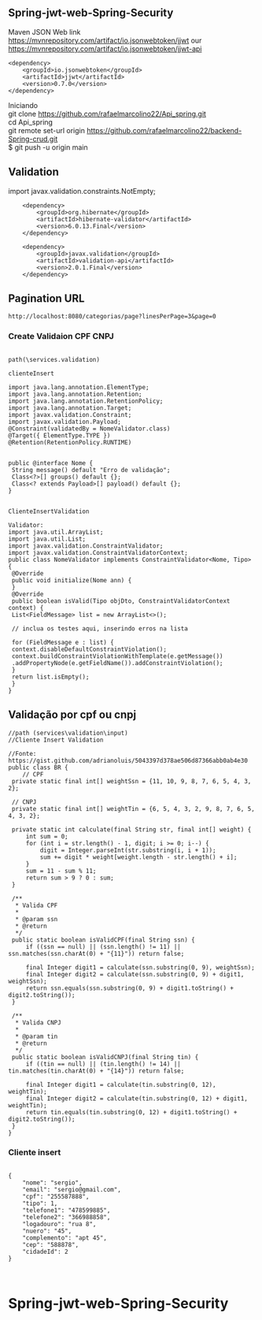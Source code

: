 ## Spring-jwt-web-Spring-Security


Maven JSON Web 
link
https://mvnrepository.com/artifact/io.jsonwebtoken/jjwt
our
https://mvnrepository.com/artifact/io.jsonwebtoken/jjwt-api

````
<dependency>
	<groupId>io.jsonwebtoken</groupId>
	<artifactId>jjwt</artifactId>
	<version>0.7.0</version>
</dependency>

````

Iniciando </br>
git clone https://github.com/rafaelmarcolino22/Api_spring.git </br>
cd Api_spring </br>
git remote set-url origin https://github.com/rafaelmarcolino22/backend-Spring-crud.git </br>
$ git push -u origin main


## Validation


import javax.validation.constraints.NotEmpty;</br>


		<dependency>
			<groupId>org.hibernate</groupId>
			<artifactId>hibernate-validator</artifactId>
			<version>6.0.13.Final</version>
		</dependency>

		<dependency>
			<groupId>javax.validation</groupId>
			<artifactId>validation-api</artifactId>
			<version>2.0.1.Final</version>
		</dependency>



## Pagination URL
````
http://localhost:8080/categorias/page?linesPerPage=3&page=0

````
### Create Validaion CPF CNPJ

````

path(\services.validation)

clienteInsert

import java.lang.annotation.ElementType;
import java.lang.annotation.Retention;
import java.lang.annotation.RetentionPolicy;
import java.lang.annotation.Target;
import javax.validation.Constraint;
import javax.validation.Payload;
@Constraint(validatedBy = NomeValidator.class)
@Target({ ElementType.TYPE })
@Retention(RetentionPolicy.RUNTIME)


public @interface Nome {
 String message() default "Erro de validação";
 Class<?>[] groups() default {};
 Class<? extends Payload>[] payload() default {};
}


ClienteInsertValidation

Validator:
import java.util.ArrayList;
import java.util.List;
import javax.validation.ConstraintValidator;
import javax.validation.ConstraintValidatorContext;
public class NomeValidator implements ConstraintValidator<Nome, Tipo> {
 @Override
 public void initialize(Nome ann) {
 }
 @Override
 public boolean isValid(Tipo objDto, ConstraintValidatorContext context) {
 List<FieldMessage> list = new ArrayList<>();
 
 // inclua os testes aqui, inserindo erros na lista
 
 for (FieldMessage e : list) {
 context.disableDefaultConstraintViolation();
 context.buildConstraintViolationWithTemplate(e.getMessage())
 .addPropertyNode(e.getFieldName()).addConstraintViolation();
 }
 return list.isEmpty();
 }
}

````

## Validação por cpf ou cnpj

````
//path (services\validation\input)
//Cliente Insert Validation

//Fonte: https://gist.github.com/adrianoluis/5043397d378ae506d87366abb0ab4e30
public class BR {
	// CPF
 private static final int[] weightSsn = {11, 10, 9, 8, 7, 6, 5, 4, 3, 2};

 // CNPJ
 private static final int[] weightTin = {6, 5, 4, 3, 2, 9, 8, 7, 6, 5, 4, 3, 2};

 private static int calculate(final String str, final int[] weight) {
     int sum = 0;
     for (int i = str.length() - 1, digit; i >= 0; i--) {
         digit = Integer.parseInt(str.substring(i, i + 1));
         sum += digit * weight[weight.length - str.length() + i];
     }
     sum = 11 - sum % 11;
     return sum > 9 ? 0 : sum;
 }

 /**
  * Valida CPF
  *
  * @param ssn
  * @return
  */
 public static boolean isValidCPF(final String ssn) {
     if ((ssn == null) || (ssn.length() != 11) || ssn.matches(ssn.charAt(0) + "{11}")) return false;

     final Integer digit1 = calculate(ssn.substring(0, 9), weightSsn);
     final Integer digit2 = calculate(ssn.substring(0, 9) + digit1, weightSsn);
     return ssn.equals(ssn.substring(0, 9) + digit1.toString() + digit2.toString());
 }

 /**
  * Valida CNPJ
  *
  * @param tin
  * @return
  */
 public static boolean isValidCNPJ(final String tin) {
     if ((tin == null) || (tin.length() != 14) || tin.matches(tin.charAt(0) + "{14}")) return false;

     final Integer digit1 = calculate(tin.substring(0, 12), weightTin);
     final Integer digit2 = calculate(tin.substring(0, 12) + digit1, weightTin);
     return tin.equals(tin.substring(0, 12) + digit1.toString() + digit2.toString());
 }
}
````

### Cliente insert

````

{
    "nome": "sergio",
    "email": "sergio@gmail.com",
    "cpf": "255587888",
    "tipo": 1,
    "telefone1": "478599885",
    "telefone2": "366988858",
    "logadouro": "rua 8",
    "nuero": "45",
    "complemento": "apt 45",
    "cep": "588878",
    "cidadeId": 2
}



````

# Spring-jwt-web-Spring-Security
